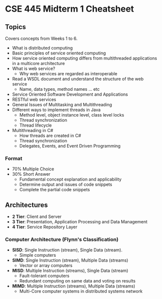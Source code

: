 # CSE 445 Midterm 1 Cheatsheet

## Topics

Covers concepts from Weeks 1 to 6.

- What is distributed computing
- Basic principles of service oriented computing
- How service oriented computing differs from multithreaded applications in a multicore architecture
- What is web service?
  - Why web services are regarded as interoperable
- Read a WSDL document and understand the structure of the web service
  - Name, data types, method names ... etc
- Service Oriented Software Development and Applications
- RESTful web services
- General Issues of Multitasking and Multithreading
- Different ways to implement threads in Java
  - Method level, object instance level, class level locks
  - Thread synchronization
  - Thread lifecycle
- Multithreading in C#
  - How threads are created in C#
  - Thread synchronization
  - Delegates, Events, and Event Driven Programming

### Format

- 70% Multiple Choice
- 30% Short Answer
  - Fundamental concept explanation and applicability
  - Determine output and issues of code snippets
  - Complete the partial code snippets

## Architectures

- **2 Tier**: Client and Server
- **3 Tier**: Presentation, Application Processing and Data Management
- **4 Tier**: Service Repository Layer

### Computer Architecture (Flynn's Classification)

- **SISD**: Single Instruction (stream), Single Data (stream).
  - Simple computers
- **SIMD**: Single Instruction (stream), Multiple Data (streams)
  - Vector or array computers
- **MISD**: Multiple Instruction (streams), Single Data (stream)
  - Fault-tolerant computers
  - Redundant computing on same data and voting on results
- **MIMD**: Multiple Instruction (streams), Multiple Data (streams)
  - Multi-Core computer systems in distributed systems network
